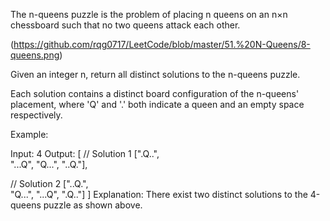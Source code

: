 The n-queens puzzle is the problem of placing n queens on an n×n chessboard such that no two queens attack each other.

(https://github.com/rqg0717/LeetCode/blob/master/51.%20N-Queens/8-queens.png)

Given an integer n, return all distinct solutions to the n-queens puzzle.

Each solution contains a distinct board configuration of the n-queens' placement, where 'Q' and '.' both indicate a queen and an empty space respectively.

Example:

Input: 4
Output: [
 // Solution 1
 [".Q..",  
  "...Q",
  "Q...",
  "..Q."],

 // Solution 2
 ["..Q.",  
  "Q...",
  "...Q",
  ".Q.."]
]
Explanation: There exist two distinct solutions to the 4-queens puzzle as shown above.
